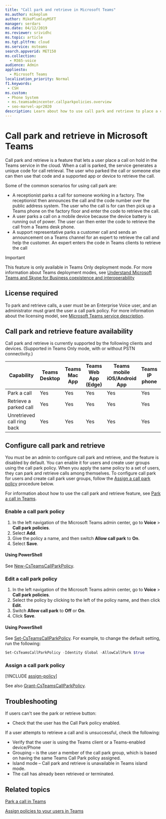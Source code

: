 ```yaml
---
title: "Call park and retrieve in Microsoft Teams"
ms.author: mikeplum
author: MikePlumleyMSFT
manager: serdars
ms.date: 04/12/2019
ms.reviewer: srividhc
ms.topic: article
ms.tgt.pltfrm: cloud
ms.service: msteams
search.appverid: MET150
ms.collection: 
  - M365-voice
audience: Admin
appliesto: 
  - Microsoft Teams
localization_priority: Normal
f1.keywords: 
 - CSH
ms.custom: 
 - Phone System
 - ms.teamsadmincenter.callparkpolicies.overview
 - seo-marvel-apr2020
description: Learn about how to use call park and retrieve to place a call on hold in the Teams service in the cloud.
---
```


# Call park and retrieve in Microsoft Teams

Call park and retrieve is a feature that lets a user place a call on hold in the Teams service in the cloud. When a call is parked, the service generates a unique code for call retrieval. The user who parked the call or someone else can then use that code and a supported app or device to retrieve the call. 

Some of the common scenarios for using call park are: 

- A receptionist parks a call for someone working in a factory. The receptionist then announces the call and the code number over the public address system. The user who the call is for can then pick up a Teams phone on the factory floor and enter the code to retrieve the call.
- A user parks a call on a mobile device because the device battery is running out of power. The user can then enter the code to retrieve the call from a Teams desk phone.
- A support representative parks a customer call and sends an announcement on a Teams channel for an expert to retrieve the call and help the customer. An expert enters the code in Teams clients to retrieve the call

> [!IMPORTANT]
> This feature is only available in Teams Only deployment mode. For more information about Teams deployment modes, see [Understand Microsoft Teams and Skype for Business coexistence and interoperability](teams-and-skypeforbusiness-coexistence-and-interoperability.md)

## License required

To park and retrieve calls, a user must be an Enterprise Voice user, and an administrator must grant the user a call park policy. For more information about the licensing model, see [Microsoft Teams service description](https://docs.microsoft.com/office365/servicedescriptions/teams-service-description).

## Call park and retrieve feature availability

Call park and retrieve is currently supported by the following clients and devices. (Supported in Teams Only mode, with or without PSTN connectivity.)

| Capability | Teams Desktop | Teams Mac App | Teams Web App (Edge) |Teams mobile iOS/Android App | Teams IP phone | Skype for Business IP phone |
|------------|---------------|---------------|----------------------|-----------------------------|----------------|-----------------------------|
| Park a call | Yes | Yes | Yes | Yes | Yes | No |
| Retrieve a parked call | Yes | Yes | Yes | Yes | Yes | No |
| Unretrieved call ring back | Yes | Yes | Yes | Yes | Yes | No |

## Configure call park and retrieve

You must be an admin to configure call park and retrieve, and the feature is disabled by default. You can enable it for users and create user groups using the call park policy. When you apply the same policy to a set of users, they can park and retrieve calls among themselves. To configure call park for users and create call park user groups, follow the [Assign a call park policy](#assign-a-call-park-policy) procedure below.

For information about how to use the call park and retrieve feature, see [Park a call in Teams](https://support.office.com/article/park-a-call-in-teams-8538c063-d676-4e9a-8045-fc3b7299bb2f).

### Enable a call park policy

1. In the left navigation of the Microsoft Teams admin center, go to **Voice** > **Call park policies**.
2. Select **Add**.
3. Give the policy a name, and then switch **Allow call park** to **On**.
4. Select **Save**.

#### Using PowerShell

See [New-CsTeamsCallParkPolicy](https://docs.microsoft.com/powershell/module/skype/new-csteamscallparkpolicy?view=skype-ps).

### Edit a call park policy

1. In the left navigation of the Microsoft Teams admin center, go to **Voice** > **Call park policies**.
2. Select the policy by clicking to the left of the policy name, and then click **Edit**.
3. Switch **Allow call park** to **Off** or **On**.
4. Click **Save**.

#### Using PowerShell

See [Set-CsTeamsCallParkPolicy](https://docs.microsoft.com/powershell/module/skype/set-csteamscallparkpolicy?view=skype-ps). For example, to change the default setting, run the following:

  ```PowerShell
  Set-CsTeamsCallParkPolicy -Identity Global -AllowCallPark $true
  ```

### Assign a call park policy

[!INCLUDE [assign-policy](includes/assign-policy.md)]
 
See also [Grant-CsTeamsCallParkPolicy](https://docs.microsoft.com/powershell/module/skype/grant-csteamscallparkpolicy?view=skype-ps).

## Troubleshooting

If users can't see the park or retrieve button: 

- Check that the user has the Call Park policy enabled. 

If a user attempts to retrieve a call and is unsuccessful, check the following:

- Verify that the user is using the Teams client or a Teams-enabled device/Phone
- Grouping – is the user a member of the call park group, which is based on having the same Teams Call Park policy assigned. 
- Island mode – Call park and retrieve is unavailable in Teams island mode.
- The call has already been retrieved or terminated.

## Related topics

[Park a call in Teams](https://support.office.com/article/park-a-call-in-teams-8538c063-d676-4e9a-8045-fc3b7299bb2f)

[Assign policies to your users in Teams](assign-policies.md)
